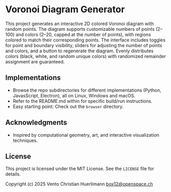 # Voronoi Diagram Generator

This project generates an interactive 2D colored Voronoi diagram with random points. The diagram supports customizable numbers of points (2–100) and colors (2–20, capped at the number of points), with regions colored to match their corresponding points. The interface includes toggles for point and boundary visibility, sliders for adjusting the number of points and colors, and a button to regenerate the diagram. Evenly distributes colors (black, white, and random unique colors) with randomized remainder assignment are guaranteed.

## Implementations
- Browse the repo subdirectories for different implementations (Python, JavasScript, Electron), all on Linux, Windows and macOS.
- Refer to the README.md within for specific build/run instructions.
- Easy starting point: Check out the `browser` directory.

## Acknowledgments
- Inspired by computational geometry, art, and interactive visualization techniques.

## License
This project is licensed under the MIT License. See the `LICENSE` file for details.

Copyright (c) 2025 Vento Christian Huerlimann <box12@openspace.ch>

